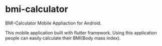 # bmi-calculator
BMI-Calculator Mobile Appliaction for Android.

This mobile application built with flutter framework. Using this application people can easily calculate their BMI(Body mass index). 
